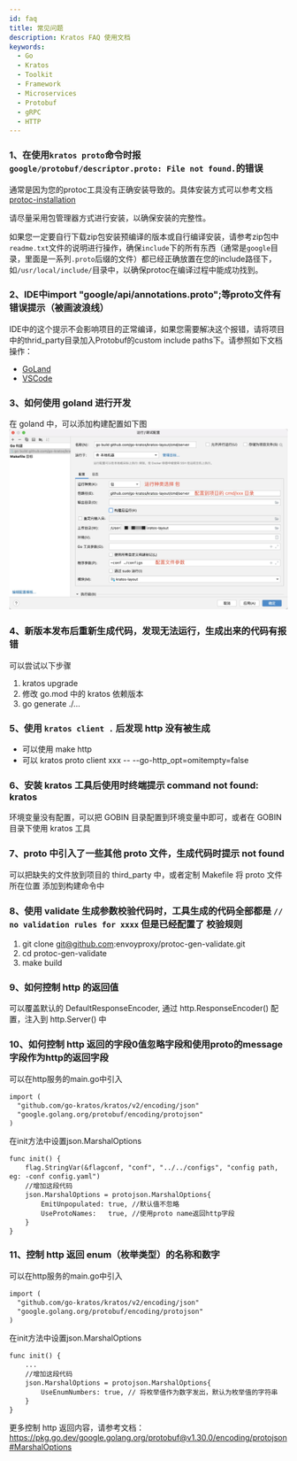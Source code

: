```yaml
---
id: faq
title: 常见问题
description: Kratos FAQ 使用文档
keywords:
  - Go 
  - Kratos
  - Toolkit
  - Framework
  - Microservices
  - Protobuf
  - gRPC
  - HTTP
---
```


### 1、在使用`kratos proto`命令时报`google/protobuf/descriptor.proto: File not found.`的错误
通常是因为您的protoc工具没有正确安装导致的。具体安装方式可以参考文档[protoc-installation](https://grpc.io/docs/protoc-installation/)

请尽量采用包管理器方式进行安装，以确保安装的完整性。

如果您一定要自行下载zip包安装预编译的版本或自行编译安装，请参考zip包中`readme.txt`文件的说明进行操作，确保`include`下的所有东西（通常是`google`目录，里面是一系列`.proto`后缀的文件）都已经正确放置在您的include路径下，如`/usr/local/include/`目录中，以确保protoc在编译过程中能成功找到。

### 2、IDE中import "google/api/annotations.proto";等proto文件有错误提示（被画波浪线）
IDE中的这个提示不会影响项目的正常编译，如果您需要解决这个报错，请将项目中的thrid_party目录加入Protobuf的custom include paths下。请参照如下文档操作：
* [GoLand](https://github.com/ksprojects/protobuf-jetbrains-plugin#configuration) 
* [VSCode](https://github.com/zxh0/vscode-proto3#extension-settings)

### 3、如何使用 goland 进行开发

在 goland 中，可以添加构建配置如下图
<img src="/images/goland.png" width="650px" />

### 4、新版本发布后重新生成代码，发现无法运行，生成出来的代码有报错

可以尝试以下步骤
1. kratos upgrade
2. 修改 go.mod 中的 kratos 依赖版本
3. go generate ./...

### 5、使用 `kratos client .` 后发现 http 没有被生成

- 可以使用 make http
- 可以 kratos proto client xxx -- --go-http_opt=omitempty=false

### 6、安装 kratos 工具后使用时终端提示 command not found: kratos

环境变量没有配置，可以把 GOBIN 目录配置到环境变量中即可，或者在 GOBIN 目录下使用 kratos 工具

### 7、proto 中引入了一些其他 proto 文件，生成代码时提示 not found

可以把缺失的文件放到项目的 third_party 中，或者定制 Makefile 将 proto 文件所在位置 添加到构建命令中

### 8、使用 validate 生成参数校验代码时，工具生成的代码全部都是 `// no validation rules for xxxx` 但是已经配置了 校验规则

1. git clone git@github.com:envoyproxy/protoc-gen-validate.git
2. cd protoc-gen-validate
3. make build

### 9、如何控制 http 的返回值

可以覆盖默认的 DefaultResponseEncoder, 通过 http.ResponseEncoder() 配置，注入到 http.Server() 中

### 10、如何控制 http 返回的字段0值忽略字段和使用proto的message字段作为http的返回字段

可以在http服务的main.go中引入
```
import (
  "github.com/go-kratos/kratos/v2/encoding/json"
  "google.golang.org/protobuf/encoding/protojson"
)
```
在init方法中设置json.MarshalOptions
```
func init() {
	flag.StringVar(&flagconf, "conf", "../../configs", "config path, eg: -conf config.yaml")
	//增加这段代码
	json.MarshalOptions = protojson.MarshalOptions{
		EmitUnpopulated: true, //默认值不忽略
		UseProtoNames:   true, //使用proto name返回http字段
	}
}
```

### 11、控制 http 返回 enum（枚举类型）的名称和数字

可以在http服务的main.go中引入
```
import (
  "github.com/go-kratos/kratos/v2/encoding/json"
  "google.golang.org/protobuf/encoding/protojson"
)
```
在init方法中设置json.MarshalOptions
```
func init() {
	...
	//增加这段代码
	json.MarshalOptions = protojson.MarshalOptions{
		UseEnumNumbers: true, // 将枚举值作为数字发出，默认为枚举值的字符串
	}
}
```

更多控制 http 返回内容，请参考文档：https://pkg.go.dev/google.golang.org/protobuf@v1.30.0/encoding/protojson#MarshalOptions